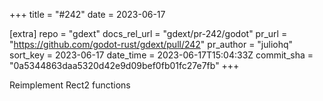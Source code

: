 +++
title = "#242"
date = 2023-06-17

[extra]
repo = "gdext"
docs_rel_url = "gdext/pr-242/godot"
pr_url = "https://github.com/godot-rust/gdext/pull/242"
pr_author = "juliohq"
sort_key = 2023-06-17
date_time = 2023-06-17T15:04:33Z
commit_sha = "0a5344863daa5320d42e9d09bef0fb01fc27e7fb"
+++

Reimplement Rect2 functions
